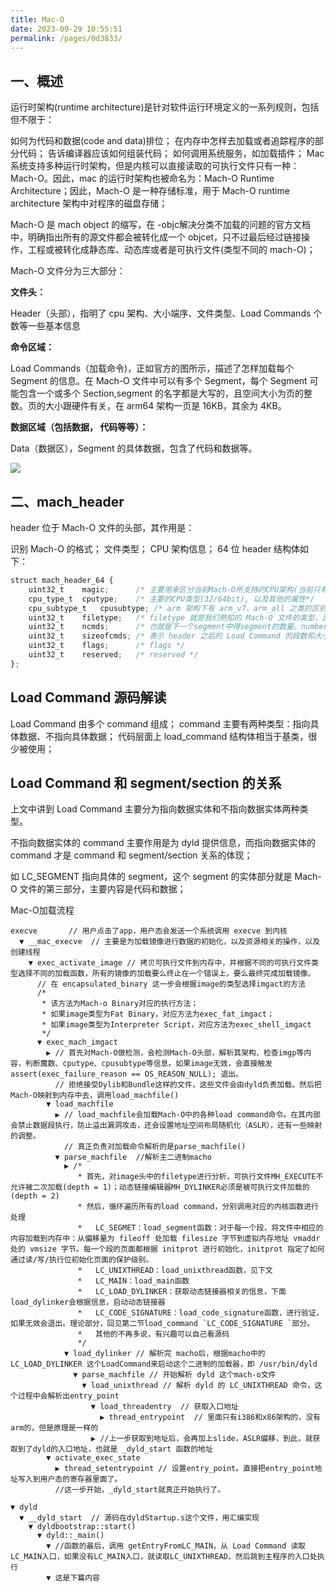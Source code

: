 ```yaml
---
title: Mac-O
date: 2023-09-29 10:55:51
permalink: /pages/0d3833/
---
```


## 一、概述

运行时架构(runtime architecture)是针对软件运行环境定义的一系列规则，包括但不限于：

如何为代码和数据(code and data)排位；
在内存中怎样去加载或者追踪程序的部分代码；
告诉编译器应该如何组装代码；
如何调用系统服务，如加载插件；
Mac 系统支持多种运行时架构，但是内核可以直接读取的可执行文件只有一种：Mach-O。因此，mac 的运行时架构也被命名为：Mach-O Runtime Architecture；因此，Mach-O 是一种存储标准，用于 Mach-O runtime architecture 架构中对程序的磁盘存储；

Mach-O 是 mach object 的缩写，在 -objc解决分类不加载的问题的官方文档中，明确指出所有的源文件都会被转化成一个 objcet，只不过最后经过链接操作，工程或被转化成静态库、动态库或者是可执行文件(类型不同的 mach-O)；

Mach-O 文件分为三大部分：

**文件头：**

Header（头部），指明了 cpu 架构、大小端序、文件类型、Load Commands 个数等一些基本信息

**命令区域：**

Load Commands（加载命令)，正如官方的图所示，描述了怎样加载每个 Segment 的信息。在 Mach-O 文件中可以有多个 Segment，每个 Segment 可能包含一个或多个 Section,segment 的名字都是大写的，且空间大小为页的整数。页的大小跟硬件有关，在 arm64 架构一页是 16KB，其余为 4KB。

**数据区域（包括数据， 代码等等）：**

Data（数据区），Segment 的具体数据，包含了代码和数据等。

![](https://img-blog.csdn.net/20141114102704167)

## 二、mach_header

header 位于 Mach-O 文件的头部，其作用是：

识别 Mach-O 的格式； 文件类型； CPU 架构信息； 64 位 header 结构体如下：

```js
struct mach_header_64 {
    uint32_t    magic;      /* 主要用来区分当前Mach-O所支持的CPU架构(当前只有32bit和64bit)。*/
    cpu_type_t  cputype;    /* 主要的CPU类型(32/64bit), 以及其他的属性*/
    cpu_subtype_t   cpusubtype; /* arm 架构下有 arm_v7、arm_all 之类的区别，而 subtype 就是表示这个，部分定义如下： */
    uint32_t    filetype;   /* filetype 就是我们熟知的 Mach-O 文件的类型，比如动态库、主工程生成可执行文件、bundle 等等 */
    uint32_t    ncmds;      /* 也就是下一个segment中得segment的数量。number of load commands */
    uint32_t    sizeofcmds; /* 表示 header 之后的 Load Command 的段数和大小 */
    uint32_t    flags;      /* flags */
    uint32_t    reserved;   /* reserved */
};
```

## Load Command 源码解读

Load Command 由多个 command 组成；
command 主要有两种类型：指向具体数据、不指向具体数据；
代码层面上 load_command 结构体相当于基类，很少被使用；

## Load Command 和 segment/section 的关系

上文中讲到 Load Command 主要分为指向数据实体和不指向数据实体两种类型。

不指向数据实体的 command 主要作用是为 dyld 提供信息，而指向数据实体的 command 才是 command 和 segment/section 关系的体现；

如 LC_SEGMENT 指向具体的 segment，这个 segment 的实体部分就是 Mach-O 文件的第三部分，主要内容是代码和数据；



Mac-O加载流程

```
execve       // 用户点击了app，用户态会发送一个系统调用 execve 到内核
  ▼ __mac_execve  // 主要是为加载镜像进行数据的初始化，以及资源相关的操作，以及创建线程
    ▼ exec_activate_image // 拷贝可执行文件到内存中，并根据不同的可执行文件类型选择不同的加载函数，所有的镜像的加载要么终止在一个错误上，要么最终完成加载镜像。
      // 在 encapsulated_binary 这一步会根据image的类型选择imgact的方法
      /*
       * 该方法为Mach-o Binary对应的执行方法；
       * 如果image类型为Fat Binary，对应方法为exec_fat_imgact；
       * 如果image类型为Interpreter Script，对应方法为exec_shell_imgact
       */
      ▼ exec_mach_imgact   
        ▶︎ // 首先对Mach-O做检测，会检测Mach-O头部，解析其架构、检查imgp等内容，判断魔数、cputype、cpusubtype等信息。如果image无效，会直接触发assert(exec_failure_reason == OS_REASON_NULL); 退出。
          // 拒绝接受Dylib和Bundle这样的文件，这些文件会由dyld负责加载。然后把Mach-O映射到内存中去，调用load_machfile()
        ▼ load_machfile
          ▶︎ // load_machfile会加载Mach-O中的各种load command命令。在其内部会禁止数据段执行，防止溢出漏洞攻击，还会设置地址空间布局随机化（ASLR），还有一些映射的调整。
            // 真正负责对加载命令解析的是parse_machfile()
          ▼ parse_machfile  //解析主二进制macho
            ▶︎ /* 
               * 首先，对image头中的filetype进行分析，可执行文件MH_EXECUTE不允许被二次加载(depth = 1)；动态链接编辑器MH_DYLINKER必须是被可执行文件加载的(depth = 2)
               * 然后，循环遍历所有的load command，分别调用对应的内核函数进行处理
               *   LC_SEGMET：load_segment函数：对于每一个段，将文件中相应的内容加载到内存中：从偏移量为 fileoff 处加载 filesize 字节到虚拟内存地址 vmaddr 处的 vmsize 字节。每一个段的页面都根据 initprot 进行初始化，initprot 指定了如何通过读/写/执行位初始化页面的保护级别。
               *   LC_UNIXTHREAD：load_unixthread函数，见下文
               *   LC_MAIN：load_main函数
               *   LC_LOAD_DYLINKER：获取动态链接器相关的信息，下面load_dylinker会根据信息，启动动态链接器
               *   LC_CODE_SIGNATURE：load_code_signature函数，进行验证，如果无效会退出。理论部分，回见第二节load_command `LC_CODE_SIGNATURE `部分。
               *   其他的不再多说，有兴趣可以自己看源码
               */
            ▼ load_dylinker // 解析完 macho后，根据macho中的 LC_LOAD_DYLINKER 这个LoadCommand来启动这个二进制的加载器，即 /usr/bin/dyld
              ▼ parse_machfile // 开始解析 dyld 这个mach-o文件
                ▼ load_unixthread // 解析 dyld 的 LC_UNIXTHREAD 命令，这个过程中会解析出entry_point
                  ▼ load_threadentry  // 获取入口地址
                    ▶︎ thread_entrypoint  // 里面只有i386和x86架构的，没有arm的，但是原理是一样的
                  ▶︎ //上一步获取到地址后，会再加上slide，ASLR偏移，到此，就获取到了dyld的入口地址，也就是 _dyld_start 函数的地址
        ▼ activate_exec_state
          ▶︎ thread_setentrypoint // 设置entry_point。直接把entry_point地址写入到用户态的寄存器里面了。
          //这一步开始，_dyld_start就真正开始执行了。

▼ dyld
  ▼ __dyld_start  // 源码在dyldStartup.s这个文件，用汇编实现
    ▼ dyldbootstrap::start() 
      ▼ dyld::_main()
        ▼ //函数的最后，调用 getEntryFromLC_MAIN，从 Load Command 读取LC_MAIN入口，如果没有LC_MAIN入口，就读取LC_UNIXTHREAD，然后跳到主程序的入口处执行
        ▼ 这是下篇内容
```